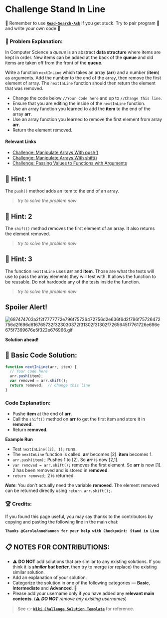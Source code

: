 # Challenge Stand In Line

:triangular_flag_on_post: Remember to use [**`Read-Search-Ask`**](FreeCodeCamp-Get-Help) if you get stuck. Try to pair program :busts_in_silhouette: and write your own code :pencil:

### :checkered_flag: Problem Explanation:

In Computer Science a _queue_ is an abstract **data structure** where items are kept in order. New items can be added at the back of the **queue** and old items are taken off from the front of the **queue**.

Write a function `nextInLine` which takes an array (**arr**) and a number (**item**) as arguments. Add the number to the end of the array, then remove the first element of array. The `nextInLine` function should then return the element that was removed.

- Change the code below `//Your Code here` and up to `//Change this line`.
- Ensure that you are editing the inside of the `nextInLine` function.
- Use an array function you learned to add the **item** to the end of the array **arr**.
- Use an array function you learned to remove the first element from array **arr**.
- Return the element removed.

#### Relevant Links

- [Challenge: Manipulate Arrays With push()](http://www.freecodecamp.com/challenges/manipulate-arrays-with-push)
- [Challenge: Manipulate Arrays With shift()](http://www.freecodecamp.com/challenges/manipulate-arrays-with-shift)
- [Challenge: Passing Values to Functions with Arguments](http://www.freecodecamp.com/challenges/passing-values-to-functions-with-arguments)

## :speech_balloon: Hint: 1

The `push()` method adds an item to the end of an array.

> _try to solve the problem now_

## :speech_balloon: Hint: 2

The `shift()` method removes the first element of an array. It also returns the element removed.

> _try to solve the problem now_

## :speech_balloon: Hint: 3

The function `nextInLine` uses **arr** and **item**. Those are what the tests will use to pass the array elements they will test with. It allows the function to be reusable. Do not hardcode any of the tests inside the function.

> _try to solve the problem now_

## Spoiler Alert!

![687474703a2f2f7777772e796f75726472756d2e636f6d2f796f75726472756d2f696d616765732f323030372f31302f31302f7265645f7761726e696e675f7369676e5f322e676966.gif](https://files.gitter.im/FreeCodeCamp/Wiki/nlOm/thumb/687474703a2f2f7777772e796f75726472756d2e636f6d2f796f75726472756d2f696d616765732f323030372f31302f31302f7265645f7761726e696e675f7369676e5f322e676966.gif)

**Solution ahead!**

## :beginner: Basic Code Solution:

```javascript
function nextInLine(arr, item) {
  // Your code here
  arr.push(item);
  var removed = arr.shift();
  return removed;  // Change this line
}
```

### Code Explanation:

- Pushe **item** at the end of **arr**.
- Call the `shift()` method on **arr** to get the first item and store it in **removed**.
- Return **removed**.

**Example Run**

- Test `nextInLine([2], 1);` runs.
- The `nextInLine` function is called. **arr** becomes [2]. **item** becomes 1.
- `arr.push(item);` Pushes 1 to [2]. So **arr** is now [2,1].
- `var removed = arr.shift();` removes the first element. So **arr** is now [1]. 2 has been removed and is stored in **removed**.
- `return removed;` 2 is returned.

**_Note_**: You don't actually need the variable **removed**. The element removed can be returned directly using `return arr.shift();`.

### :trophy: Credits:

If you found this page useful, you may say thanks to the contributors by copying and pasting the following line in the main chat:

**`Thanks @CaroleAnneHannon for your help with Checkpoint: Stand in Line`**

## :clipboard: NOTES FOR CONTRIBUTIONS:

- :warning: **DO NOT** add solutions that are similar to any existing solutions. If you think it is **_similar but better_**, then try to merge (or replace) the existing similar solution.
- Add an explanation of your solution.
- Categorize the solution in one of the following categories &mdash; **Basic**, **Intermediate** and **Advanced**. :traffic_light:
- Please add your username only if you have added any **relevant main contents**. (:warning: **_DO NOT_** _remove any existing usernames_)

> See :point_right: [**`Wiki Challenge Solution Template`**](Wiki-Template-Challenge-Solution) for reference.
